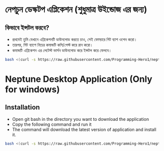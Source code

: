 
# নেপচুন ডেস্কটপ এপ্লিকেশন (শুধুমাত্র উইন্ডোজ এর জন্য)

## কিভাবে ইন্সটল করবে?
- প্রথমেই তুমি যেখানে এপ্লিকেশনটি ডাউনলোড করতে চাও, সেই ফোল্ডারে গিট ব্যাশ ওপেন করো।
- তারপর, গিট ব্যাশে নিচের কমান্ডটি কপি/পেস্ট করে রান করো।
- কমান্ডটি এপ্লিকেশন এর লেটেস্ট ভার্সন ডাউনলোড করে ইন্সটল করে ফেলবে।

```bash
bash <(curl -s https://raw.githubusercontent.com/Programming-Hero1/neptune-desktop-app/main/download.sh)
```

# Neptune Desktop Application (Only for windows)

## Installation
- Open git bash in the directory you want to download the application
- Copy the following command and run it
- The command will download the latest version of application and install it.
```bash
bash <(curl -s https://raw.githubusercontent.com/Programming-Hero1/neptune-desktop-app/main/download.sh)
```
